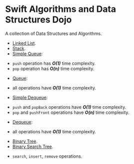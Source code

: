 Swift Algorithms and Data Structures Dojo
=========================================

A collection of Data Structures and Algorithms.

* [Linked List](https://github.com/andrea-prearo/swift-algorithm-data-structures-dojo/blob/master/LinkedList/LinkedList.swift).  
* [Stack](https://github.com/andrea-prearo/swift-algorithm-data-structures-dojo/blob/master/Stack/Stack.swift).  
* [Simple Queue](https://github.com/andrea-prearo/swift-algorithm-data-structures-dojo/blob/master/Queue/SimpleQueue.swift):  
 - `push` operation has **_O(1)_** time complexity.
 - `pop` operation has **_O(n)_** time complexity.
* [Queue](https://github.com/andrea-prearo/swift-algorithm-data-structures-dojo/blob/master/Queue/Queue.swift):  
 - all operations have **_O(1)_** time complexity.
* [Simple Dequeue](https://github.com/andrea-prearo/swift-algorithm-data-structures-dojo/blob/master/Dequeue/SimpleDequeue.swift):  
 - `push` and `popBack` operations have **_O(1)_** time complexity.
 - `pop` and `pushFront` operations have **_O(n)_** time complexity.
* [Dequeue](https://github.com/andrea-prearo/swift-algorithm-data-structures-dojo/blob/master/Dequeue/Dequeue.swift):  
 - all operations have **_O(1)_** time complexity.
* [Binary Tree](https://github.com/andrea-prearo/swift-algorithm-data-structures-dojo/blob/master/BinaryTree/BinaryTree.swift).  
* [Binary Search Tree](https://github.com/andrea-prearo/swift-algorithm-data-structures-dojo/blob/master/BinarySearchTree/BinarySearchTree.swift).  
 - `search`, `insert`, `remove` operations.
